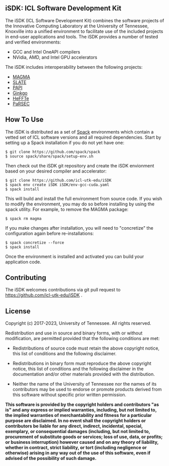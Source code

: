
iSDK: ICL Software Development Kit
--------------------------------------------------------------------------------

The iSDK (ICL Software Development Kit) combines the software projects of the Innovative
Computing Laboratory at the University of Tennessee, Knoxville into a unified environment
to facilitate use of the included projects in end-user applications and tools.  The iSDK
provides a number of tested and verified environments:

* GCC and Intel OneAPI compilers
* NVidia, AMD, and Intel GPU accelerators

The iSDK includes interoperability between the following projects:

* [MAGMA](https://icl.utk.edu/magma/)
* [SLATE](https://icl.utk.edu/slate/)
* [PAPI](https://icl.utk.edu/papi/)
* [Ginkgo](https://ginkgo-project.github.io/)
* [HeFFTe](https://icl.utk.edu/fft/)
* [PaRSEC](https://icl.utk.edu/parsec/)

How To Use
--------------------------------------------------------------------------------
The iSDK is distributed as a set of [Spack](https://github.com/spack/spack) environments
which contain a vetted set of ICL software versions and all required dependencies.
Start by setting up a Spack installation if you do not yet have one:

```console
$ git clone https://github.com/spack/spack
$ source spack/share/spack/setup-env.sh
```

Then check out the iSDK git repository and create the iSDK envionment
based on your desired compiler and accelerator:

```
$ git clone https://github.com/icl-utk-edu/iSDK
$ spack env create iSDK iSDK/env-gcc-cuda.yaml
$ spack install
```

This will build and install the full environment from source code. If you wish to modify the
environment, you may do so before installing by using the spack utility.  For example, to remove the MAGMA 
package:

```
$ spack rm magma
```

If you make changes after installation, you will need to "concretize" the configuration again before re-installations:

```
$ spack concretize --force
$ spack install
```

Once the environment is installed and activated you can build your application code.

Contributing
--------------------------------------------------------------------------------

The iSDK welcomes contributions via git pull request to https://github.com/icl-utk-edu/iSDK .

License
--------------------------------------------------------------------------------

Copyright (c) 2017-2023, University of Tennessee. All rights reserved.

Redistribution and use in source and binary forms, with or without
modification, are permitted provided that the following conditions are met:

* Redistributions of source code must retain the above copyright
  notice, this list of conditions and the following disclaimer.

* Redistributions in binary form must reproduce the above copyright
  notice, this list of conditions and the following disclaimer in the
  documentation and/or other materials provided with the distribution.

* Neither the name of the University of Tennessee nor the
  names of its contributors may be used to endorse or promote products
  derived from this software without specific prior written permission.

**This software is provided by the copyright holders and contributors "as is" and
any express or implied warranties, including, but not limited to, the implied
warranties of merchantability and fitness for a particular purpose are
disclaimed. In no event shall the copyright holders or contributors be liable
for any direct, indirect, incidental, special, exemplary, or consequential
damages (including, but not limited to, procurement of substitute goods or
services; loss of use, data, or profits; or business interruption) however
caused and on any theory of liability, whether in contract, strict liability, or
tort (including negligence or otherwise) arising in any way out of the use of
this software, even if advised of the possibility of such damage.**
